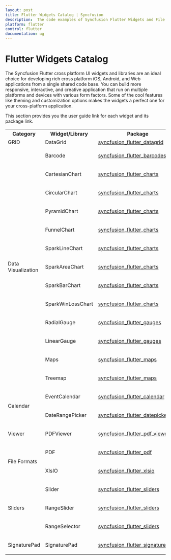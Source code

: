```yaml
---
layout: post
title: Flutter Widgets Catalog | Syncfusion
description:  The code examples of Syncfusion Flutter Widgets and File Format (excel and pdf) libraries.
platform: flutter
control: flutter
documentation: ug
---
```


# Flutter Widgets Catalog

The Syncfusion Flutter cross platform UI widgets and libraries are an ideal choice for developing rich cross platform iOS, Android, and Web applications from a single shared code base. You can build more responsive, interactive, and creative application that run on multiple platforms and devices with various form factors. Some of the cool features like theming and customization options makes the widgets a perfect one for your cross-platform application.

This section provides you the user guide link for each widget and its package link.

<table>
<tr>
<th>Category</th>
<th>Widget/Library</th>
<th>Package</th>
</tr>

<tr>
<td>GRID</td>
<td>DataGrid</td>
<td><a href="https://pub.dev/packages/syncfusion_flutter_datagrid">syncfusion_flutter_datagrid</a></td>
</tr>
<tr>

<td rowspan="13">

<p>Data Visualization</p>
</td>

<td><p>Barcode</p></td>

<td><p><a href="https://pub.dev/packages/syncfusion_flutter_barcodes">syncfusion_flutter_barcodes</a></p></td>

</tr>

<tr>
<td><p>CartesianChart</p></td>
<td><p><a href="https://pub.dev/packages/syncfusion_flutter_charts">syncfusion_flutter_charts</a></p></td>
</tr>

<tr>
<td><p>CircularChart</p></td>
<td><p><a href="https://pub.dev/packages/syncfusion_flutter_charts">syncfusion_flutter_charts</a></p></td>
</tr>

<tr>
<td><p>PyramidChart</p></td>
<td><p><a href="https://pub.dev/packages/syncfusion_flutter_charts">syncfusion_flutter_charts</a></p></td>
</tr>

<tr>
<td><p>FunnelChart</p></td>
<td><p><a href="https://pub.dev/packages/syncfusion_flutter_charts">syncfusion_flutter_charts</a></p></td>
</tr>

<tr>
<td><p>SparkLineChart</p></td>
<td><p><a href="https://pub.dev/packages/syncfusion_flutter_charts">syncfusion_flutter_charts</a></p></td>
</tr>

<tr>
<td><p>SparkAreaChart</p></td>
<td><p><a href="https://pub.dev/packages/syncfusion_flutter_charts">syncfusion_flutter_charts</a></p></td>
</tr>

<tr>
<td><p>SparkBarChart</p></td>
<td><p><a href="https://pub.dev/packages/syncfusion_flutter_charts">syncfusion_flutter_charts</a></p></td>
</tr>

<tr>
<td><p>SparkWinLossChart</p></td>
<td><p><a href="https://pub.dev/packages/syncfusion_flutter_charts">syncfusion_flutter_charts</a></p></td>
</tr>

<tr>
<td><p>RadialGauge</p></td>
<td><p><a href="https://pub.dev/packages/syncfusion_flutter_gauges">syncfusion_flutter_gauges</a></p>
</td>
</tr>

<tr>
<td><p>LinearGauge</p></td>
<td><p><a href="https://pub.dev/packages/syncfusion_flutter_gauges">syncfusion_flutter_gauges</a></p></td>
</tr>

<tr>
<td><p>Maps</p></td>
<td><p><a href="https://pub.dev/packages/syncfusion_flutter_maps">syncfusion_flutter_maps</a></p></td>
</tr>

<tr>
<td><p>Treemap</p></td>
<td><p><a href="https://pub.dev/packages/syncfusion_flutter_maps">syncfusion_flutter_maps</a></p></td>
</tr>

<tr>
<td rowspan="2"><p>Calendar</p></td>
<td><p>EventCalendar</p></td>
<td><p><a href="https://pub.dev/packages/syncfusion_flutter_calendar">syncfusion_flutter_calendar</a></p></td>
</tr>

<tr>
<td><p>DateRangePicker</p></td>
<td><p><a href="https://pub.dev/packages/syncfusion_flutter_datepicker">syncfusion_flutter_datepicker</a></p>
</td>
</tr>

<tr>
<td><p>Viewer</p></td>
<td><p>PDFViewer</p></td>
<td><p><a href="https://pub.dev/packages/syncfusion_flutter_pdfviewer">syncfusion_flutter_pdf_viewer</a></p>
</td></tr>

<tr>
<td rowspan="2"><p>File Formats</p></td>
<td><p>PDF</p></td>
<td><p><a href="https://pub.dev/packages/syncfusion_flutter_pdf">syncfusion_flutter_pdf</a></p></td>
</tr>

<tr>
<td><p>XlsIO</p></td>
<td><p><a href="https://pub.dev/packages/syncfusion_flutter_xlsio">syncfusion_flutter_xlsio</a></p></td>
</tr>

<tr>
<td rowspan="3"><p>Sliders</p></td>
<td><p>Slider</p></td>
<td><p><a href="https://pub.dev/packages/syncfusion_flutter_sliders">syncfusion_flutter_sliders</a></p>
</td>
</tr>

<tr>
<td><p>RangeSlider</p></td>
<td><p><a href="https://pub.dev/packages/syncfusion_flutter_sliders">syncfusion_flutter_sliders</a></p>
</td>
</tr>

<tr>
<td><p>RangeSelector</p></td>
<td><p><a href="https://pub.dev/packages/syncfusion_flutter_sliders">syncfusion_flutter_sliders</a></p></td>
</tr>

<tr>
<td><p>SignaturePad</p></td>
<td><p>SignaturePad</p></td>
<td><p><a href="https://pub.dev/packages/syncfusion_flutter_signaturepad">syncfusion_flutter_signature_pad</a></p></td>
</tr>

</table>